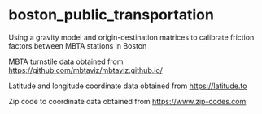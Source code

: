 # boston_public_transportation
Using a gravity model and origin-destination matrices to calibrate friction factors between MBTA stations in Boston

MBTA turnstile data obtained from https://github.com/mbtaviz/mbtaviz.github.io/

Latitude and longitude coordinate data obtained from https://latitude.to

Zip code to coordinate data obtained from https://www.zip-codes.com
